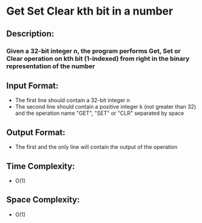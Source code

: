 # Get Set Clear kth bit in a number
## Description:
### Given a 32-bit integer n, the program performs Get, Set or Clear operation on kth bit (1-indexed) from right in the binary representation of the number
## Input Format:
* The first line should contain a 32-bit integer n
* The second line should contain a positive integer k (not greater than 32) and the operation name "GET", "SET" or "CLR" separated by space
## Output Format:
* The first and the only line will contain the output of the operation
## Time Complexity:
* O(1)
## Space Complexity:
* O(1)